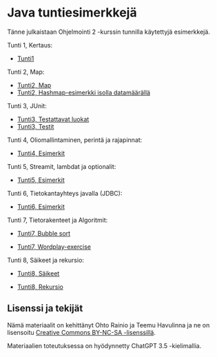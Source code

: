 # Java tuntiesimerkkejä

Tänne julkaistaan Ohjelmointi 2 -kurssin tunnilla käytettyjä esimerkkejä.

Tunti 1, Kertaus:

- [Tunti1](./src/main/java/tunti1/Tunti1.java)

Tunti 2, Map:

- [Tunti2, Map](./src/main/java/tunti2/Tunti2.java)
- [Tunti2, Hashmap-esimerkki isolla datamäärällä](./src/main/java/tunti2/IsoDataMaara.java)

Tunti 3, JUnit:

- [Tunti3, Testattavat luokat](./src/main/java/tunti3)
- [Tunti3, Testit](./src/test/java/tunti3)

Tunti 4, Oliomallintaminen, perintä ja rajapinnat:

- [Tunti4, Esimerkit](./src/main/java/tunti4)

Tunti 5, Streamit, lambdat ja optionalit:

- [Tunti5, Esimerkit](./src/main/java/tunti5)

Tunti 6, Tietokantayhteys javalla (JDBC):

- [Tunti6, Esimerkit](./src/main/java/tunti6)

Tunti 7, Tietorakenteet ja Algoritmit:

- [Tunti7, Bubble sort](./src/main/java/tunti7/BubbleSort.java)

- [Tunti7, Wordplay-exercise](https://github.com/ohjelmointi2/wordplay-exercise/)

Tunti 8, Säikeet ja rekursio:

- [Tunti8, Säikeet](./src/main/java/tunti8/thread)

- [Tunti8, Rekursio](./src/main/java/tunti8/rekursio/RekursioEsimerkki.java)



## Lisenssi ja tekijät

Nämä materiaalit on kehittänyt Ohto Rainio ja Teemu Havulinna ja ne on lisensoitu [Creative Commons BY-NC-SA -lisenssillä](https://creativecommons.org/licenses/by-nc-sa/4.0/).

Materiaalien toteutuksessa on hyödynnetty ChatGPT 3.5 -kielimallia.
